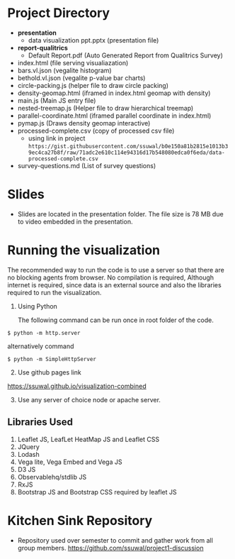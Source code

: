 # Project Directory

- __presentation__
    - data visualization ppt.pptx (presentation file)
- __report-qualitrics__
    - Default Report.pdf (Auto Generated Report from Qualitrics Survey)
- index.html (file serving visualiazation)
- bars.vl.json (vegalite histogram)
- bethold.vl.json (vegalite p-value bar charts)
- circle-packing.js (helper file to draw circle packing)
- density-geomap.html (iframed in index.html geomap with density)
- main.js (Main JS entry file)
- nested-treemap.js (Helper file to draw hierarchical treemap)
- parallel-coordinate.html (iframed parallel coordinate in index.html)
- pymap.js (Draws density geomap interactive)
- processed-complete.csv (copy of processed csv file)
    - using link in project `https://gist.githubusercontent.com/ssuwal/b0e150a81b2815e1013b39ec4ca27b8f/raw/71adc2e610c114e94316d17b548080edca0f6eda/data-processed-complete.csv`
- survey-questions.md (List of survey questions)

# Slides

 - Slides are located in the presentation folder. The file size is 78 MB due to video embedded in the presentation.

# Running the visualization

The recommended way to run the code is to use a server so that there are no blocking agents from browser. No compilation is required, Although internet is required, since data is an external source and also the libraries required to run the visualization.

1. Using Python

    The following command can be run once in root folder of the code. 
```
$ python -m http.server
```
alternatively command

```
$ python -m SimpleHttpServer
```

2. Use github pages link

https://ssuwal.github.io/visualization-combined

3. Use any server of choice node or apache server.


## Libraries Used

1. Leaflet JS, LeafLet HeatMap JS and Leaflet CSS
2. JQuery
3. Lodash
4. Vega lite, Vega Embed and Vega JS
5. D3 JS
6. Observablehq/stdlib JS
7. RxJS
8. Bootstrap JS and Bootstrap CSS required by leaflet JS

# Kitchen Sink Repository

- Repository used over semester to commit and gather work from all group members.
https://github.com/ssuwal/project1-discussion
